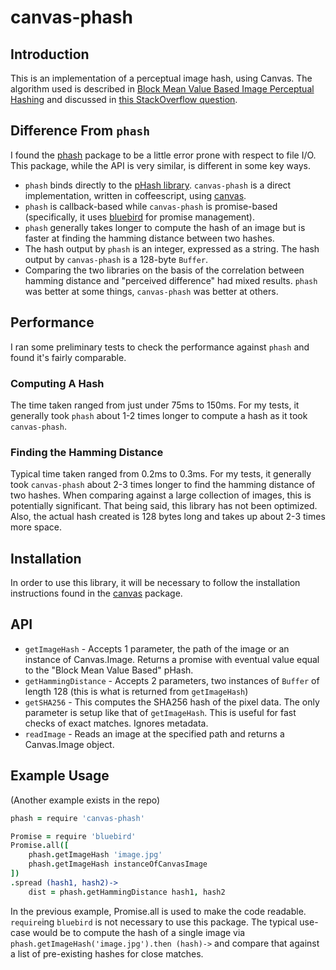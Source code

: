 # canvas-phash

## Introduction
This is an implementation of a perceptual image hash, using Canvas. The algorithm used is described in [
Block Mean Value Based Image Perceptual Hashing](http://ieeexplore.ieee.org/xpl/login.jsp?tp=&arnumber=4041692&url=http%3A%2F%2Fieeexplore.ieee.org%2Fxpls%2Fabs_all.jsp%3Farnumber%3D4041692) and discussed in [this StackOverflow question](http://stackoverflow.com/questions/14377854/block-mean-value-hashing-method).

## Difference From `phash`
I found the [phash](https://www.npmjs.com/package/phash) package to be a little error prone with respect to file I/O. This package, while the API is very similar, is different in some key ways.

- `phash` binds directly to the [pHash library](http://www.phash.org/). `canvas-phash` is a direct implementation, written in coffeescript, using [canvas](https://www.npmjs.com/package/canvas).
- `phash` is callback-based while `canvas-phash` is promise-based (specifically, it uses [bluebird](https://github.com/petkaantonov/bluebird) for promise management).
- `phash` generally takes longer to compute the hash of an image but is faster at finding the hamming distance between two hashes.
- The hash output by `phash` is an integer, expressed as a string. The hash output by `canvas-phash` is a 128-byte `Buffer`.
- Comparing the two libraries on the basis of the correlation between hamming distance and "perceived difference" had mixed results. `phash` was better at some things, `canvas-phash` was better at others.

## Performance
I ran some preliminary tests to check the performance against `phash` and found it's fairly comparable.

### Computing A Hash
The time taken ranged from just under 75ms to 150ms. For my tests, it generally took `phash` about 1-2 times longer to compute a hash as it took `canvas-phash`.

### Finding the Hamming Distance
Typical time taken ranged from 0.2ms to 0.3ms. For my tests, it generally took `canvas-phash` about 2-3 times longer to find the hamming distance of two hashes. When comparing against a large collection of images, this is potentially significant. That being said, this library has not been optimized. Also, the actual hash created is 128 bytes long and takes up about 2-3 times more space.

## Installation
In order to use this library, it will be necessary to follow the installation instructions found in the [canvas](https://www.npmjs.com/package/canvas) package.

## API
- `getImageHash` - Accepts 1 parameter, the path of the image or an instance of Canvas.Image. Returns a promise with eventual value equal to the "Block Mean Value Based" pHash.
- `getHammingDistance` - Accepts 2 parameters, two instances of `Buffer` of length 128 (this is what is returned from `getImageHash`)
- `getSHA256` - This computes the SHA256 hash of the pixel data. The only parameter is setup like that of `getImageHash`. This is useful for fast checks of exact matches. Ignores metadata.
- `readImage` - Reads an image at the specified path and returns a Canvas.Image object.

## Example Usage
(Another example exists in the repo)

```coffee
phash = require 'canvas-phash'

Promise = require 'bluebird'
Promise.all([
	phash.getImageHash 'image.jpg'
	phash.getImageHash instanceOfCanvasImage
])
.spread (hash1, hash2)->
	dist = phash.getHammingDistance hash1, hash2
```
In the previous example, Promise.all is used to make the code readable. `require`ing `bluebird` is not necessary to use this package. The typical use-case would be to compute the hash of a single image via `phash.getImageHash('image.jpg').then (hash)->` and compare that against a list of pre-existing hashes for close matches.
